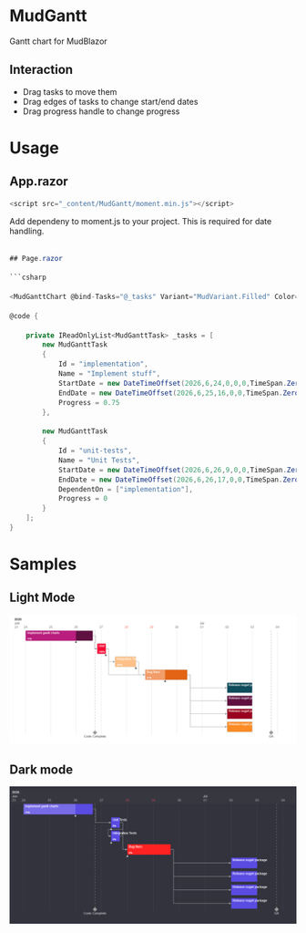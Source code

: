# MudGantt
Gantt chart for MudBlazor

## Interaction
- Drag tasks to move them
- Drag edges of tasks to change start/end dates
- Drag progress handle to change progress

# Usage

## App.razor
```csharp
<script src="_content/MudGantt/moment.min.js"></script>
```
Add dependeny to moment.js to your project. This is required for date handling.
```csharp

## Page.razor

```csharp

<MudGanttChart @bind-Tasks="@_tasks" Variant="MudVariant.Filled" Color="MudColor.Primary"/>

@code {

    private IReadOnlyList<MudGanttTask> _tasks = [
        new MudGanttTask
        {
            Id = "implementation",
            Name = "Implement stuff",
            StartDate = new DateTimeOffset(2026,6,24,0,0,0,TimeSpan.Zero),
            EndDate = new DateTimeOffset(2026,6,25,16,0,0,TimeSpan.Zero),
            Progress = 0.75
        },

        new MudGanttTask
        {
            Id = "unit-tests",
            Name = "Unit Tests",
            StartDate = new DateTimeOffset(2026,6,26,9,0,0,TimeSpan.Zero),
            EndDate = new DateTimeOffset(2026,6,26,17,0,0,TimeSpan.Zero),
            DependentOn = ["implementation"],
            Progress = 0
        }
    ];
}
```

# Samples


## Light Mode
![Light mode](doc/sample3.png)

## Dark mode
![Dark mode](doc/sample1.png)

